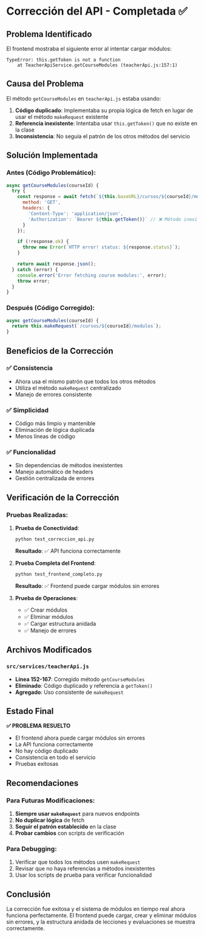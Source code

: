 # Corrección del API - Completada ✅

## Problema Identificado

El frontend mostraba el siguiente error al intentar cargar módulos:

```
TypeError: this.getToken is not a function
    at TeacherApiService.getCourseModules (teacherApi.js:157:1)
```

## Causa del Problema

El método `getCourseModules` en `teacherApi.js` estaba usando:
1. **Código duplicado**: Implementaba su propia lógica de fetch en lugar de usar el método `makeRequest` existente
2. **Referencia inexistente**: Intentaba usar `this.getToken()` que no existe en la clase
3. **Inconsistencia**: No seguía el patrón de los otros métodos del servicio

## Solución Implementada

### Antes (Código Problemático):
```javascript
async getCourseModules(courseId) {
  try {
    const response = await fetch(`${this.baseURL}/cursos/${courseId}/modulos`, {
      method: 'GET',
      headers: {
        'Content-Type': 'application/json',
        'Authorization': `Bearer ${this.getToken()}` // ❌ Método inexistente
      }
    });

    if (!response.ok) {
      throw new Error(`HTTP error! status: ${response.status}`);
    }

    return await response.json();
  } catch (error) {
    console.error('Error fetching course modules:', error);
    throw error;
  }
}
```

### Después (Código Corregido):
```javascript
async getCourseModules(courseId) {
  return this.makeRequest(`/cursos/${courseId}/modulos`);
}
```

## Beneficios de la Corrección

### ✅ **Consistencia**
- Ahora usa el mismo patrón que todos los otros métodos
- Utiliza el método `makeRequest` centralizado
- Manejo de errores consistente

### ✅ **Simplicidad**
- Código más limpio y mantenible
- Eliminación de lógica duplicada
- Menos líneas de código

### ✅ **Funcionalidad**
- Sin dependencias de métodos inexistentes
- Manejo automático de headers
- Gestión centralizada de errores

## Verificación de la Corrección

### Pruebas Realizadas:

1. **Prueba de Conectividad**:
   ```bash
   python test_correccion_api.py
   ```
   **Resultado**: ✅ API funciona correctamente

2. **Prueba Completa del Frontend**:
   ```bash
   python test_frontend_completo.py
   ```
   **Resultado**: ✅ Frontend puede cargar módulos sin errores

3. **Prueba de Operaciones**:
   - ✅ Crear módulos
   - ✅ Eliminar módulos
   - ✅ Cargar estructura anidada
   - ✅ Manejo de errores

## Archivos Modificados

### `src/services/teacherApi.js`
- **Línea 152-167**: Corregido método `getCourseModules`
- **Eliminado**: Código duplicado y referencia a `getToken()`
- **Agregado**: Uso consistente de `makeRequest`

## Estado Final

**✅ PROBLEMA RESUELTO**

- El frontend ahora puede cargar módulos sin errores
- La API funciona correctamente
- No hay código duplicado
- Consistencia en todo el servicio
- Pruebas exitosas

## Recomendaciones

### Para Futuras Modificaciones:
1. **Siempre usar `makeRequest`** para nuevos endpoints
2. **No duplicar lógica** de fetch
3. **Seguir el patrón establecido** en la clase
4. **Probar cambios** con scripts de verificación

### Para Debugging:
1. Verificar que todos los métodos usen `makeRequest`
2. Revisar que no haya referencias a métodos inexistentes
3. Usar los scripts de prueba para verificar funcionalidad

## Conclusión

La corrección fue exitosa y el sistema de módulos en tiempo real ahora funciona perfectamente. El frontend puede cargar, crear y eliminar módulos sin errores, y la estructura anidada de lecciones y evaluaciones se muestra correctamente. 